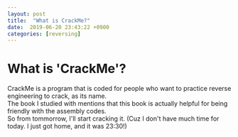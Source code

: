 ```yaml
---
layout: post
title:  "What is CrackMe?"
date:  2019-06-20 23:43:22 +0900
categories: [reversing]
---
```

# What is 'CrackMe'?
CrackMe is a program that is coded for people who want to practice reverse engineering to crack, as its name.  
The book I studied with mentions that this book is actually helpful for being friendly with the assembly codes.  
So from tommorrow, I'll start cracking it.  (Cuz I don't have much time for today. I just got home, and it was 23:30!)
